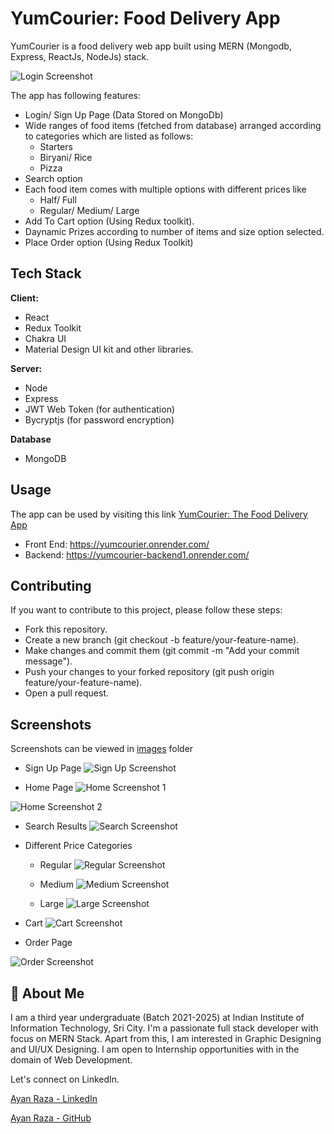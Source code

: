 
# YumCourier: Food Delivery App

YumCourier is a food delivery web app built using MERN (Mongodb, Express, ReactJs, NodeJs) stack. 

![Login Screenshot](https://github.com/iamayan2011/YumCourier/blob/main/images/login.png)

The app has following features:

* Login/ Sign Up Page (Data Stored on MongoDb)
* Wide ranges of food items (fetched from database) arranged according to categories which are listed as follows:
    * Starters
    * Biryani/ Rice
    * Pizza
* Search option
* Each food item comes with multiple options with different prices like
    * Half/ Full
    * Regular/ Medium/ Large
* Add To Cart option (Using Redux toolkit).
* Daynamic Prizes according to number of items and size option selected.
* Place Order option (Using Redux Toolkit)



## Tech Stack

**Client:** 
* React
* Redux Toolkit
* Chakra UI
* Material Design UI kit and other libraries.

**Server:** 
* Node
* Express
* JWT Web Token (for authentication)
* Bycryptjs (for password encryption)

**Database**
* MongoDB


## Usage
The app can be used by visiting this link
[YumCourier: The Food Delivery App](https://yumcourier.onrender.com/)

* Front End: https://yumcourier.onrender.com/
* Backend: https://yumcourier-backend1.onrender.com/



## Contributing

If you want to contribute to this project, please follow these steps:

* Fork this repository.
* Create a new branch (git checkout -b feature/your-feature-name).
* Make changes and commit them (git commit -m "Add your commit message").
* Push your changes to your forked repository (git push origin feature/your-feature-name).
* Open a pull request.


## Screenshots

Screenshots can be viewed in [images](https://github.com/iamayan2011/YumCourier/tree/main/images) folder

* Sign Up Page
![Sign Up Screenshot](https://github.com/iamayan2011/YumCourier/blob/main/images/signup.png)

* Home Page
![Home Screenshot 1](https://github.com/iamayan2011/YumCourier/blob/main/images/full.png)

![Home Screenshot 2](https://github.com/iamayan2011/YumCourier/blob/main/images/image1.png)

* Search Results
![Search Screenshot](https://github.com/iamayan2011/YumCourier/blob/main/images/chickenSearch.png)

* Different Price Categories
    * Regular
![Regular Screenshot](https://github.com/iamayan2011/YumCourier/blob/main/images/image_regular.png)

    * Medium
![Medium Screenshot](https://github.com/iamayan2011/YumCourier/blob/main/images/image_medium.png)

    * Large
![Large Screenshot](https://github.com/iamayan2011/YumCourier/blob/main/images/image_large.png)


* Cart
![Cart Screenshot](https://github.com/iamayan2011/YumCourier/blob/main/images/cart.png)

* Order Page

![Order Screenshot](https://github.com/iamayan2011/YumCourier/blob/main/images/order.png)





## 🚀 About Me
I am a third year undergraduate (Batch 2021-2025) at Indian Institute of Information Technology, Sri City. 
I'm a passionate full stack developer with focus on MERN Stack.
Apart from this, I am interested in Graphic Designing and UI/UX Designing. I am open to Internship opportunities with in the domain of Web Development.

Let's connect on LinkedIn.

[Ayan Raza - LinkedIn](https://www.linkedin.com/in/iamayan2011/)

[Ayan Raza - GitHub](https://github.com/iamayan2011)




